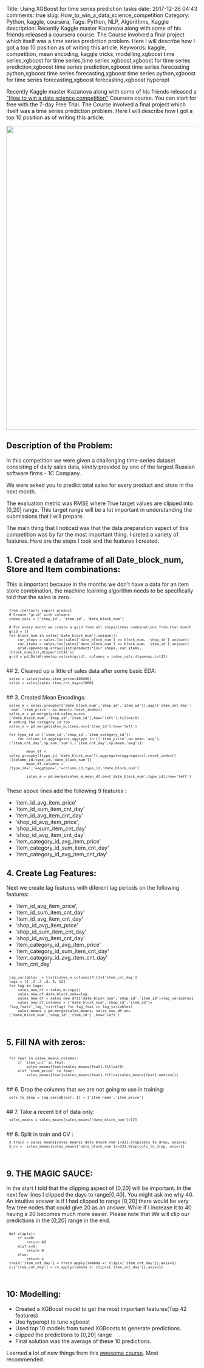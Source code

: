 Title: Using XGBoost for time series prediction tasks
date:  2017-12-26 04:43
comments: true
slug: How_to_win_a_data_science_competition
Category: Python, kaggle, coursera,
Tags: Python, NLP, Algorithms, Kaggle
description: Recently Kaggle master Kazanova along with some of his friends released a coursera course. The Course involved a final project which itself was a time series prediction problem. Here I will describe how I got a top 10 position as of writing this article.
Keywords: kaggle, competition, mean encoding, kaggle tricks, modelling,xgboost time series,xgboost for time series,time series xgboost,xgboost for time series prediction,xgboost time series prediction,xgboost time series forecasting python,xgboost time series forecasting,xgboost time series python,xgboost for time series forecasting,xgboost forecasting,xgboost hyperopt

Recently Kaggle master Kazanova along with some of his friends released a ["How to win a data science competition"](https://www.coursera.org/specializations/aml?siteID=lVarvwc5BD0-BShznKdc3CUauhfsM7_8xw&utm_content=2&utm_medium=partners&utm_source=linkshare&utm_campaign=lVarvwc5BD0) Coursera course. You can start for free with the 7-day Free Trial. The Course involved a final project which itself was a time series prediction problem. Here I will describe how I got a top 10 position as of writing this article.

<div style="margin-top: 9px; margin-bottom: 10px;">
<center><img src="/images/lboard.png"  height="800" width="600" ></center>
</div>

## Description of the Problem:

In this competition we were given a challenging time-series dataset consisting of daily sales data, kindly provided by one of the largest Russian software firms - 1C Company.

We were asked you to predict total sales for every product and store in the next month.

The evaluation metric was RMSE where True target values are clipped into [0,20] range. This target range will be a lot important in understanding the submissions that I will prepare.

The main thing that I noticed was that the data preparation aspect of this competition was by far the most important thing. I creted a variety of features. Here are the steps I took and the features I created.

## 1. Created a dataframe of all Date_block_num, Store and  Item combinations:

This is important because in the months we don't have a data for an item store combination, the machine learning algorithm needs to be specifically told that the sales is zero.

<pre style="font-size:80%; padding:7px; margin:0em;">
<code class="python">from itertools import product
# Create "grid" with columns
index_cols = ['shop_id', 'item_id', 'date_block_num']

# For every month we create a grid from all shops/items combinations from that month
grid = []
for block_num in sales['date_block_num'].unique():
    cur_shops = sales.loc[sales['date_block_num'] == block_num, 'shop_id'].unique()
    cur_items = sales.loc[sales['date_block_num'] == block_num, 'item_id'].unique()
    grid.append(np.array(list(product(*[cur_shops, cur_items, [block_num]])),dtype='int32'))
grid = pd.DataFrame(np.vstack(grid), columns = index_cols,dtype=np.int32)
</code></pre>
<br>
## 2. Cleaned up a little of sales data after some basic EDA:

<pre style="font-size:80%; padding:7px; margin:0em;">
<code class="python">sales = sales[sales.item_price<100000]
sales = sales[sales.item_cnt_day<=1000]
</code></pre>
<br>
## 3. Created Mean Encodings:

<pre style="font-size:80%; padding:7px; margin:0em;">
<code class="python">sales_m = sales.groupby(['date_block_num','shop_id','item_id']).agg({'item_cnt_day': 'sum','item_price': np.mean}).reset_index()
sales_m = pd.merge(grid,sales_m,on=['date_block_num','shop_id','item_id'],how='left').fillna(0)
# adding the category id too
sales_m = pd.merge(sales_m,items,on=['item_id'],how='left')

for type_id in ['item_id','shop_id','item_category_id']:
    for column_id,aggregator,aggtype in [('item_price',np.mean,'avg'),('item_cnt_day',np.sum,'sum'),('item_cnt_day',np.mean,'avg')]:

        mean_df = sales.groupby([type_id,'date_block_num']).aggregate(aggregator).reset_index()[[column_id,type_id,'date_block_num']]
        mean_df.columns = [type_id+'_'+aggtype+'_'+column_id,type_id,'date_block_num']

        sales_m = pd.merge(sales_m,mean_df,on=['date_block_num',type_id],how='left')
</code></pre>
<br>
These above lines add the following 9 features :

- 'item_id_avg_item_price'
- 'item_id_sum_item_cnt_day'
- 'item_id_avg_item_cnt_day'
- 'shop_id_avg_item_price',
- 'shop_id_sum_item_cnt_day'
- 'shop_id_avg_item_cnt_day'
- 'item_category_id_avg_item_price'
- 'item_category_id_sum_item_cnt_day'
- 'item_category_id_avg_item_cnt_day'

## 4. Create Lag Features:

Next we create lag features with diferent lag periods on the following features:

- 'item_id_avg_item_price',
- 'item_id_sum_item_cnt_day'
- 'item_id_avg_item_cnt_day'
- 'shop_id_avg_item_price'
- 'shop_id_sum_item_cnt_day'
- 'shop_id_avg_item_cnt_day'
- 'item_category_id_avg_item_price'
- 'item_category_id_sum_item_cnt_day'
- 'item_category_id_avg_item_cnt_day'
- 'item_cnt_day'


<pre style="font-size:80%; padding:7px; margin:0em;">
<code class="python">lag_variables  = list(sales_m.columns[7:])+['item_cnt_day']
lags = [1 ,2 ,3 ,4, 5, 12]
for lag in lags:
    sales_new_df = sales_m.copy()
    sales_new_df.date_block_num+=lag
    sales_new_df = sales_new_df[['date_block_num','shop_id','item_id']+lag_variables]
    sales_new_df.columns = ['date_block_num','shop_id','item_id']+ [lag_feat+'_lag_'+str(lag) for lag_feat in lag_variables]
    sales_means = pd.merge(sales_means, sales_new_df,on=['date_block_num','shop_id','item_id'] ,how='left')
</code></pre>
<br>

## 5. Fill NA with zeros:

<pre style="font-size:80%; padding:7px; margin:0em;">
<code class="python">for feat in sales_means.columns:
    if 'item_cnt' in feat:
        sales_means[feat]=sales_means[feat].fillna(0)
    elif 'item_price' in feat:
        sales_means[feat]=sales_means[feat].fillna(sales_means[feat].median())
</code></pre>
<br>
## 6. Drop the columns that we are not going to use in training:

<pre style="font-size:80%; padding:7px; margin:0em;">
<code class="python">cols_to_drop = lag_variables[:-1] + ['item_name','item_price']
</code></pre>
<br>
## 7. Take a recent bit of data only:

<pre style="font-size:80%; padding:7px; margin:0em;">
<code class="python">sales_means = sales_means[sales_means['date_block_num']>12]
</code></pre>
<br>
## 8. Split in train and CV :

<pre style="font-size:80%; padding:7px; margin:0em;">
<code class="python">X_train = sales_means[sales_means['date_block_num']<33].drop(cols_to_drop, axis=1)
X_cv =  sales_means[sales_means['date_block_num']==33].drop(cols_to_drop, axis=1)
</code></pre>
<br>

## 9. THE MAGIC SAUCE:

In the start I told that the clipping aspect of [0,20] will be important.
In the next few lines I clipped the days to range[0,40]. You might ask me why 40. An intuitive answer is if I had clipped to range [0,20] there would be very few tree nodes that could give 20 as an answer. While if I increase it to 40 having a 20 becomes much more easier. Please note that We will clip our predictions in the [0,20] range in the end.

<pre style="font-size:80%; padding:7px; margin:0em;">
<code class="python">def clip(x):
    if x>40:
        return 40
    elif x<0:
        return 0
    else:
        return x
train['item_cnt_day'] = train.apply(lambda x: clip(x['item_cnt_day']),axis=1)
cv['item_cnt_day'] = cv.apply(lambda x: clip(x['item_cnt_day']),axis=1)
</code></pre>
<br>

## 10: Modelling:

- Created a XGBoost model to get the most important features(Top 42 features)
- Use hyperopt to tune xgboost
- Used top 10 models from tuned XGBoosts to generate predictions.
- clipped the predictions to [0,20] range
- Final solution was the average of these 10 predictions.


Learned a lot of new things from this [awesome course](https://www.coursera.org/specializations/aml?siteID=lVarvwc5BD0-BShznKdc3CUauhfsM7_8xw&utm_content=2&utm_medium=partners&utm_source=linkshare&utm_campaign=lVarvwc5BD0). Most recommended.
